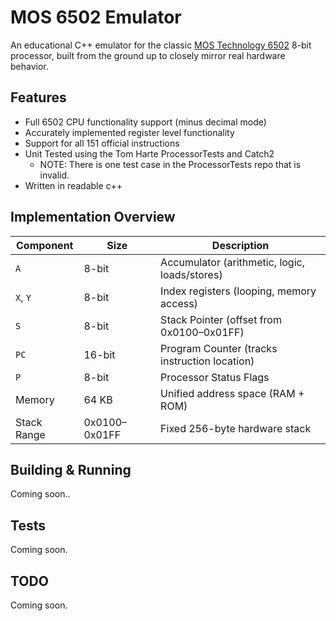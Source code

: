# MOS 6502 Emulator

An educational C++ emulator for the classic [MOS Technology 6502](https://en.wikipedia.org/wiki/MOS_Technology_6502) 8-bit processor, built from the ground up to closely mirror real hardware behavior.

## Features

* Full 6502 CPU functionality support (minus decimal mode)
* Accurately implemented register level functionality
* Support for all 151 official instructions
* Unit Tested using the Tom Harte ProcessorTests and Catch2
  * NOTE: There is one test case in the ProcessorTests repo that is invalid.
* Written in readable c++

## Implementation Overview

| Component   | Size           | Description                                   |
| ----------- | -------------- | --------------------------------------------- |
| `A`         | 8-bit          | Accumulator (arithmetic, logic, loads/stores) |
| `X`, `Y`    | 8-bit          | Index registers (looping, memory access)      |
| `S`         | 8-bit          | Stack Pointer (offset from 0x0100–0x01FF)    |
| `PC`        | 16-bit         | Program Counter (tracks instruction location) |
| `P`         | 8-bit          | Processor Status Flags                        |
| Memory      | 64 KB          | Unified address space (RAM + ROM)             |
| Stack Range | 0x0100–0x01FF | Fixed 256-byte hardware stack                 

## Building & Running

Coming soon..

## Tests

Coming soon.

## TODO

Coming soon.

